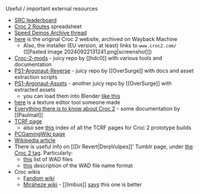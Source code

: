 Useful / important external resources
- [SRC leaderboard](https://www.speedrun.com/croc_2)
- [Croc 2 Routes](https://docs.google.com/spreadsheets/d/1cddsP_i7G51BK8NbYgq3ZAQfI5HPkYhyCTCz47lGURo/edit?usp=sharing) spreadsheet
- [Speed Demos Archive thread](https://forum.speeddemosarchive.com/post/croc_2_pc_version.html)
- [here](https://web.archive.org/web/20000620105750/http://www.foxinteractive.com/games/croc2/) is the original Croc 2 website, archived on Wayback Machine
	- Also, the installer (EU version, at least) links to `www.croc2.com/` ([[Pasted image 20240922131241.png|screenshot]])
- [Croc-2-mods](https://github.com/hdc0/Croc-2-mods) - juicy repo by [[hdc0]] with various tools and documentation
- [PS1-Argonaut-Reverse](https://github.com/OverSurge/PS1-Argonaut-Reverse) - juicy repo by [[OverSurge]] with docs and asset extraction scripts
- [PS1-Argonaut-Assets](https://github.com/OverSurge/PS1-Argonaut-Assets/tree/master) - another juicy repo by [[OverSurge]] with extracted assets
	- you can load them into Blender [like this](https://discord.com/channels/313375426112389123/408694062862958592/1290205306454016001)
- [here](https://www.reddit.com/r/pcgaming/comments/cnqvyi/i_wrote_a_tool_to_edit_stuff_in_croc_2/) is a texture editor tool someone made
- [Everything there is to know about Croc 2](https://docs.google.com/document/d/14ZDhhvB0qRZ2UCqTnqAlsYnaRoreYJ2pOzj9CcTqGI0/edit?usp=sharing) - some documentation by [[Paulmall]]
- [TCRF page](https://tcrf.net/Croc_2_(Windows,_PlayStation))
	- also see [this](https://tcrf.net/Proto:Croc_2_(Windows,_PlayStation)) index of all the TCRF pages for Croc 2 prototype builds
- [PCGamingWiki page](https://www.pcgamingwiki.com/wiki/Croc_2)
- [Wikipedia article](https://en.wikipedia.org/wiki/Croc_2)
- There is useful info on [[Dr Revert|DerpVulpes]]' Tumblr page, under [the Croc 2 tag](https://derpvulpes.tumblr.com/tagged/Croc%202). Particularly:
	- [this](https://docs.google.com/spreadsheets/d/1UvxTmPePRbKGSyox2R703fqQGjWh7tQUW1itaGWkLPE/edit?usp=sharing) list of WAD files
	- [this](http://derpvulpes.tumblr.com/post/93220815221/croc-2-game-data) description of the WAD file name format
- Croc wikis
	- [Fandom wiki](https://croc.fandom.com/wiki/Croc_2)
	- [Miraheze wiki](https://crocwiki.com/wiki/Croc_Wiki) - [[limbus]] [says](https://discord.com/channels/313375426112389123/347524018334859265/1278248481944899647) this one is better
